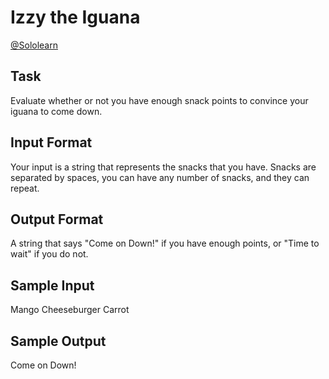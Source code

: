 # Izzy the Iguana

[@Sololearn](sololearn.com)

## Task

Evaluate whether or not you have enough snack points to convince your iguana to come down.

## Input Format

Your input is a string that represents the snacks that you have. Snacks are separated by spaces, you can have any number of snacks, and they can repeat.

## Output Format

A string that says "Come on Down!" if you have enough points, or "Time to wait" if you do not.

## Sample Input

Mango Cheeseburger Carrot

## Sample Output

Come on Down!
